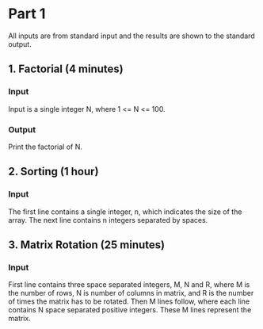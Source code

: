 # Part 1
All inputs are from standard input and the results are shown to the standard output.

## 1. Factorial (4 minutes)
### Input
Input is a single integer N, where 1 <= N <= 100.

### Output
Print the factorial of N.

## 2. Sorting (1 hour)
### Input
The first line contains a single integer, n, which indicates the size of the array.
The next line contains n integers separated by spaces.

## 3. Matrix Rotation (25 minutes)
### Input
First line contains three space separated integers, M, N and R, where M is the number of rows, N is number of columns in matrix, and R is the number of times the matrix has to be rotated. Then M lines follow, where each line contains N space separated positive integers. These M lines represent the matrix.

